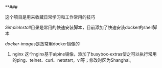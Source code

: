 **###

这个项目是用来收藏日常学习和工作常用的技巧

*SimpleInstall*目录是常用的快速安装脚本，目前添加了快速安装docker的shell脚本

*docker-images*是放常用docker镜像的

1. nginx
这个nginx基于alpine镜像，添加了busybox-extras使之可以执行常用的ping、telnet、curl、netstart，vi等；修改时区为Shanghai。